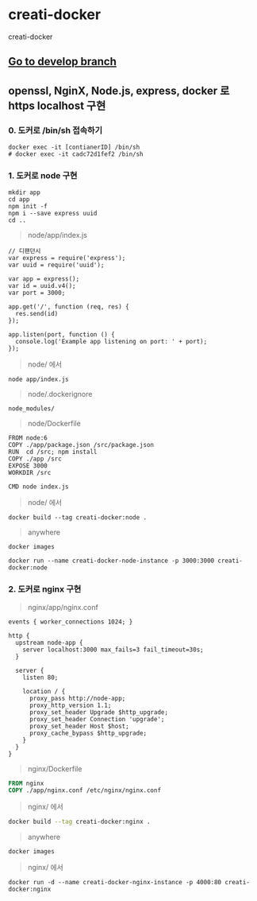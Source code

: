 # creati-docker
creati-docker

## [Go to develop branch](https://github.com/CreatiCoding/creati-docker/tree/develop)


## openssl, NginX, Node.js, express, docker 로 https localhost 구현



### 0. 도커로 /bin/sh 접속하기

```
docker exec -it [contianerID] /bin/sh
# docker exec -it cadc72d1fef2 /bin/sh
```



### 1. 도커로 node 구현

```
mkdir app
cd app
npm init -f
npm i --save express uuid
cd ..
```

> node/app/index.js

```
// 디팬던시
var express = require('express');
var uuid = require('uuid');

var app = express();
var id = uuid.v4();
var port = 3000;

app.get('/', function (req, res) {
  res.send(id)
});

app.listen(port, function () {
  console.log('Example app listening on port: ' + port);
});
```

> node/ 에서

```
node app/index.js
```

> node/.dockerignore

```
node_modules/
```

> node/Dockerfile

```
FROM node:6
COPY ./app/package.json /src/package.json
RUN  cd /src; npm install
COPY ./app /src
EXPOSE 3000
WORKDIR /src

CMD node index.js
```

> node/ 에서

```
docker build --tag creati-docker:node .
```

> anywhere

```
docker images
```

```
docker run --name creati-docker-node-instance -p 3000:3000 creati-docker:node
```



### 2. 도커로 nginx 구현

> nginx/app/nginx.conf

```
events { worker_connections 1024; }

http {
  upstream node-app {
    server localhost:3000 max_fails=3 fail_timeout=30s;
  }

  server {
    listen 80;

    location / {
      proxy_pass http://node-app;
      proxy_http_version 1.1;
      proxy_set_header Upgrade $http_upgrade;
      proxy_set_header Connection 'upgrade';
      proxy_set_header Host $host;
      proxy_cache_bypass $http_upgrade;
    }
  }
}
```

> nginx/Dockerfile

```dockerfile
FROM nginx
COPY ./app/nginx.conf /etc/nginx/nginx.conf
```

> nginx/ 에서

```bash
docker build --tag creati-docker:nginx .
```

> anywhere

```
docker images
```

> nginx/ 에서

```
docker run -d --name creati-docker-nginx-instance -p 4000:80 creati-docker:nginx
```



